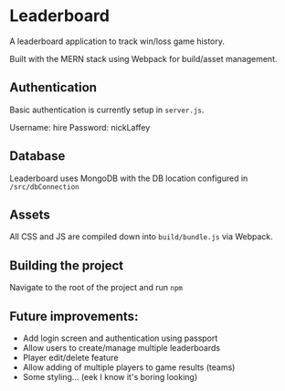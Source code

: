 # Leaderboard
A leaderboard application to track win/loss game history.

Built with the MERN stack using Webpack for build/asset management.

## Authentication
Basic authentication is currently setup in `server.js`. 

Username: hire
Password: nickLaffey

## Database
Leaderboard uses MongoDB with the DB location configured in `/src/dbConnection`

## Assets
All CSS and JS are compiled down into `build/bundle.js` via Webpack.

## Building the project
Navigate to the root of the project and run `npm `

## Future improvements:

* Add login screen and authentication using passport
* Allow users to create/manage multiple leaderboards
* Player edit/delete feature
* Allow adding of multiple players to game results (teams)
* Some styling... (eek I know it's boring looking)
